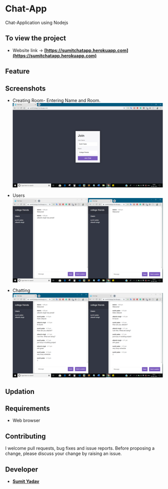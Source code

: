 # Chat-App
Chat-Application using Nodejs

## To view the project
* Website link -> **[https://sumitchatapp.herokuapp.com](https://sumitchatapp.herokuapp.com)**

## Feature


## Screenshots 
* Creating Room- Entering Name and Room.
  <img src="https://github.com/sumiie24/Chat-App/blob/master/screenshots/login.png" />

* Users
  <img src="https://github.com/sumiie24/Chat-App/blob/master/screenshots/users.png" />

* Chatting
  <img src="https://github.com/sumiie24/Chat-App/blob/master/screenshots/chat.png" />

## Updation


## Requirements
* Web browser


## Contributing
I welcome pull requests, bug fixes and issue reports. Before proposing a change, please discuss your change by raising an issue.


## Developer 
* **[Sumit Yadav](https://www.linkedin.com/in/sumiie24/)**


